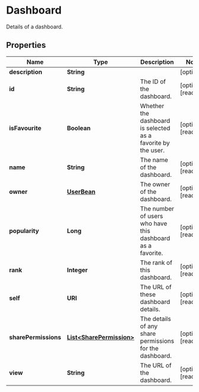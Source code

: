 

# Dashboard

Details of a dashboard.
## Properties

Name | Type | Description | Notes
------------ | ------------- | ------------- | -------------
**description** | **String** |  |  [optional]
**id** | **String** | The ID of the dashboard. |  [optional] [readonly]
**isFavourite** | **Boolean** | Whether the dashboard is selected as a favorite by the user. |  [optional] [readonly]
**name** | **String** | The name of the dashboard. |  [optional] [readonly]
**owner** | [**UserBean**](UserBean.md) | The owner of the dashboard. |  [optional] [readonly]
**popularity** | **Long** | The number of users who have this dashboard as a favorite. |  [optional] [readonly]
**rank** | **Integer** | The rank of this dashboard. |  [optional] [readonly]
**self** | **URI** | The URL of these dashboard details. |  [optional] [readonly]
**sharePermissions** | [**List&lt;SharePermission&gt;**](SharePermission.md) | The details of any share permissions for the dashboard. |  [optional] [readonly]
**view** | **String** | The URL of the dashboard. |  [optional] [readonly]



